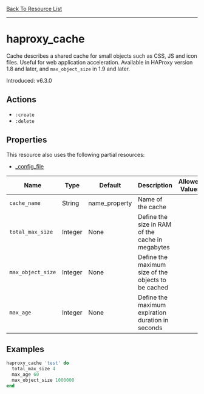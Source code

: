 [Back To Resource List](https://github.com/sous-chefs/haproxy#resources)

---

# haproxy_cache

Cache describes a shared cache for small objects such as CSS, JS and icon files. Useful for web application acceleration. Available in HAProxy version 1.8 and later, and `max_object_size` in 1.9 and later.

Introduced: v6.3.0

## Actions

* `:create`
* `:delete`

## Properties

This resource also uses the following partial resources:

* [_config_file](https://github.com/sous-chefs/haproxy/tree/master/documentation/partial_config_file.md)

| Name              | Type    | Default       | Description                                         | Allowed Values |
| ----------------- | ------- | ------------- | --------------------------------------------------- | -------------- |
| `cache_name`      | String  | name_property | Name of the cache                                   |
| `total_max_size`  | Integer | None          | Define the size in RAM of the cache in megabytes    |
| `max_object_size` | Integer | None          | Define the maximum size of the objects to be cached |
| `max_age`         | Integer | None          | Define the maximum expiration duration in seconds   |

## Examples

```ruby
haproxy_cache 'test' do
  total_max_size 4
  max_age 60
  max_object_size 1000000
end
```
